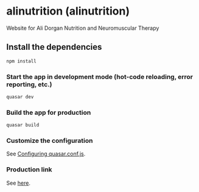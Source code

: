 # alinutrition (alinutrition)

Website for Ali Dorgan Nutrition and Neuromuscular Therapy

## Install the dependencies
```bash
npm install
```

### Start the app in development mode (hot-code reloading, error reporting, etc.)
```bash
quasar dev
```


### Build the app for production
```bash
quasar build
```

### Customize the configuration
See [Configuring quasar.conf.js](https://quasar.dev/quasar-cli/quasar-conf-js).

### Production link
See [here](https://fypi-mplementation-duinneacha.vercel.app/#/).
